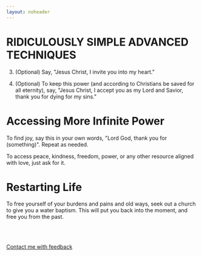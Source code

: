 ```yaml
---
layout: noheader
---
```


# RIDICULOUSLY SIMPLE ADVANCED TECHNIQUES

3. (Optional) Say, "Jesus Christ, I invite you into my heart."

4. (Optional) To keep this power (and according to Christians be saved for all eternity), say, "Jesus Christ, I accept you as my Lord and Savior, thank you for dying for my sins."

# Accessing More Infinite Power

To find joy, say this in your own words, "Lord God, thank you for (something)". Repeat as needed.

To access peace, kindness, freedom, power, or any other resource aligned with love, just ask for it.

# Restarting Life

To free yourself of your burdens and pains and old ways, seek out a church to give you a water baptism.
This will put you back into the moment, and free you from the past.


<br>

<br>



[Contact me with feedback](../about.html)  
